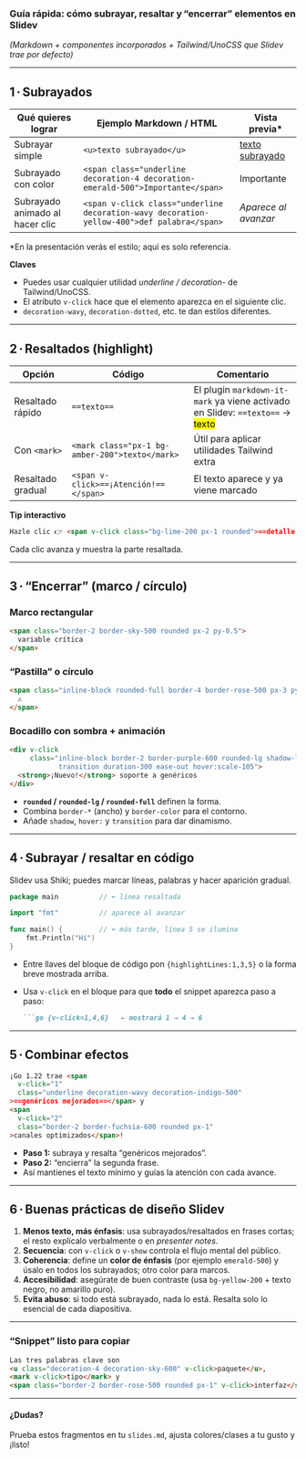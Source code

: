 ### Guía rápida: cómo **subrayar, resaltar y “encerrar”** elementos en Slidev

*(Markdown + componentes incorporados + Tailwind/UnoCSS que Slidev trae por defecto)*

---

## 1 · Subrayados

| Qué quieres lograr              | Ejemplo Markdown / HTML                                                                    | Vista previa\*                                                                |
| ------------------------------- | ------------------------------------------------------------------------------------------ | ----------------------------------------------------------------------------- |
| Subrayar simple                 | `<u>texto subrayado</u>`                                                                   | <u>texto subrayado</u>                                                        |
| Subrayado con color             | `<span class="underline decoration-4 decoration-emerald-500">Importante</span>`            | <span class="underline decoration-4 decoration-emerald-500">Importante</span> |
| Subrayado animado al hacer clic | `<span v-click class="underline decoration-wavy decoration-yellow-400">def palabra</span>` | *Aparece al avanzar*                                                          |

\*En la presentación verás el estilo; aquí es solo referencia.

**Claves**

* Puedes usar cualquier utilidad *underline / decoration-* de Tailwind/UnoCSS.
* El atributo `v-click` hace que el elemento aparezca en el siguiente clic.
* `decoration-wavy`, `decoration-dotted`, etc. te dan estilos diferentes.

---

## 2 · Resaltados (highlight)

| Opción            | Código                                         | Comentario                                                                                 |
| ----------------- | ---------------------------------------------- | ------------------------------------------------------------------------------------------ |
| Resaltado rápido  | `==texto==`                                    | El plugin `markdown-it-mark` ya viene activado en Slidev: `==texto==` → <mark>texto</mark> |
| Con `<mark>`      | `<mark class="px-1 bg-amber-200">texto</mark>` | Útil para aplicar utilidades Tailwind extra                                                |
| Resaltado gradual | `<span v-click>==¡Atención!==</span>`          | El texto aparece y ya viene marcado                                                        |

**Tip interactivo**

```md
Hazle clic 👉 <span v-click class="bg-lime-200 px-1 rounded">==detalle oculto==</span>
```

Cada clic avanza y muestra la parte resaltada.

---

## 3 · “Encerrar” (marco / círculo)

### Marco rectangular

```html
<span class="border-2 border-sky-500 rounded px-2 py-0.5">
  variable crítica
</span>
```

### “Pastilla” o círculo

```html
<span class="inline-block rounded-full border-4 border-rose-500 px-3 py-1">
  ⚠️
</span>
```

### Bocadillo con sombra + animación

```html
<div v-click
     class="inline-block border-2 border-purple-600 rounded-lg shadow-lg p-3
            transition duration-300 ease-out hover:scale-105">
  <strong>¡Nuevo!</strong> soporte a genéricos
</div>
```

* **`rounded` / `rounded-lg` / `rounded-full`** definen la forma.
* Combina `border-*` (ancho) y `border-color` para el contorno.
* Añade `shadow`, `hover:` y `transition` para dar dinamismo.

---

## 4 · Subrayar / resaltar **en código**

Slidev usa Shiki; puedes marcar líneas, palabras y hacer aparición gradual.

```go {1|3|5}
package main          // ⬅ línea resaltada

import "fmt"          // aparece al avanzar

func main() {         // ⬅ más tarde, línea 5 se ilumina
    fmt.Println("Hi")
}
```

* Entre llaves del bloque de código pon `{highlightLines:1,3,5}` o la forma breve mostrada arriba.
* Usa `v-click` en el bloque para que **todo** el snippet aparezca paso a paso:

  ````md
  ```go {v-click=1,4,6}   ← mostrará 1 → 4 → 6
  ````

---

## 5 · Combinar efectos

```md
¡Go 1.22 trae <span
  v-click="1"
  class="underline decoration-wavy decoration-indigo-500"
>==genéricos mejorados==</span> y
<span
  v-click="2"
  class="border-2 border-fuchsia-600 rounded px-1"
>canales optimizados</span>!
```

* **Paso 1:** subraya y resalta “genéricos mejorados”.
* **Paso 2:** “encierra” la segunda frase.
* Así mantienes el texto mínimo y guías la atención con cada avance.

---

## 6 · Buenas prácticas de diseño Slidev

1. **Menos texto, más énfasis**: usa subrayados/resaltados en frases cortas; el resto explícalo verbalmente o en *presenter notes*.
2. **Secuencia**: con `v-click` o `v-show` controla el flujo mental del público.
3. **Coherencia**: define un **color de énfasis** (por ejemplo `emerald-500`) y úsalo en todos los subrayados; otro color para marcos.
4. **Accesibilidad**: asegúrate de buen contraste (usa `bg-yellow-200` + texto negro, no amarillo puro).
5. **Evita abuso**: si todo está subrayado, nada lo está. Resalta solo lo esencial de cada diapositiva.

---

### “Snippet” listo para copiar

```md
Las tres palabras clave son
<u class="decoration-4 decoration-sky-600" v-click>paquete</u>,
<mark v-click>tipo</mark> y
<span class="border-2 border-rose-500 rounded px-1" v-click>interfaz</span>.
```

---

#### ¿Dudas?

Prueba estos fragmentos en tu `slides.md`, ajusta colores/clases a tu gusto y ¡listo!
